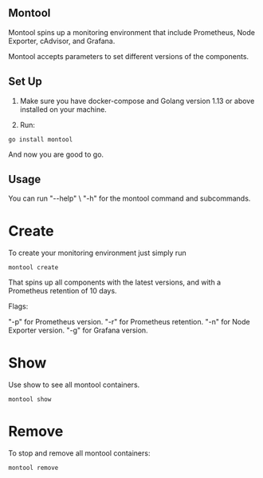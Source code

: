 ## Montool
 Montool spins up a monitoring environment that include Prometheus, Node Exporter, cAdvisor, and Grafana.
 
 Montool accepts parameters to set different versions of the components. 
 

## Set Up
1. Make sure you have docker-compose and Golang version 1.13 or above installed on your machine.

2. Run:
```
go install montool
```
And now you are good to go.

## Usage
You can run "--help" \ "-h" for the montool command and subcommands.

# Create

To create your monitoring environment just simply run 
```
montool create
```
That spins up all components with the latest versions, and with a Prometheus retention of 10 days.

Flags:

"-p" for Prometheus version.
"-r" for Prometheus retention.
"-n" for Node Exporter version.
"-g" for Grafana version.

# Show
Use show to see all montool containers. 
```
montool show
```

# Remove 
To stop and remove all montool containers:
```
montool remove
```
